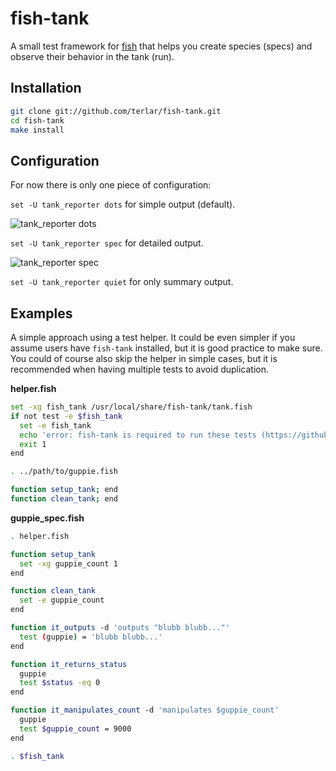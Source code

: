# fish-tank
A small test framework for [fish](https://github.com/fish-shell/fish-shell)
that helps you create species (specs) and observe their behavior in the tank (run).

## Installation

```sh
git clone git://github.com/terlar/fish-tank.git
cd fish-tank
make install
```

## Configuration
For now there is only one piece of configuration:

`set -U tank_reporter dots` for simple output (default).

![tank_reporter dots](https://raw.github.com/terlar/fish-tank/master/doc/fish-tank_dots.png)

`set -U tank_reporter spec` for detailed output.

![tank_reporter spec](https://raw.github.com/terlar/fish-tank/master/doc/fish-tank_spec.png)

`set -U tank_reporter quiet` for only summary output.

## Examples
A simple approach using a test helper.
It could be even simpler if you assume users have `fish-tank` installed, but it is good practice to make sure.
You could of course also skip the helper in simple cases, but it is recommended when having multiple tests to avoid duplication.

**helper.fish**
```sh
set -xg fish_tank /usr/local/share/fish-tank/tank.fish
if not test -e $fish_tank
  set -e fish_tank
  echo 'error: fish-tank is required to run these tests (https://github.com/terlar/fish-tank)'
  exit 1
end

. ../path/to/guppie.fish

function setup_tank; end
function clean_tank; end
```

**guppie_spec.fish**
```sh
. helper.fish

function setup_tank
  set -xg guppie_count 1
end

function clean_tank
  set -e guppie_count
end

function it_outputs -d 'outputs "blubb blubb..."'
  test (guppie) = 'blubb blubb...'
end

function it_returns_status
  guppie
  test $status -eq 0
end

function it_manipulates_count -d 'manipulates $guppie_count'
  guppie
  test $guppie_count = 9000
end

. $fish_tank
```
